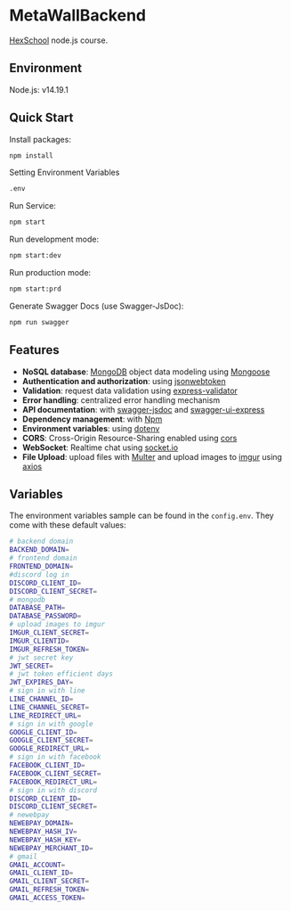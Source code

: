 # MetaWallBackend
[HexSchool](https://www.hexschool.com/) node.js course.

## Environment
Node.js: v14.19.1

## Quick Start

Install packages:

```sh
npm install
```

Setting Environment Variables
```sh
.env
```

Run Service:

```sh
npm start
```


Run development mode:

```sh
npm start:dev
```

Run production mode:

```sh
npm start:prd
```

Generate Swagger Docs (use Swagger-JsDoc):

```sh
npm run swagger
```

## Features

- **NoSQL database**: [MongoDB](https://www.mongodb.com) object data modeling using [Mongoose](https://mongoosejs.com)
- **Authentication and authorization**: using [jsonwebtoken](https://github.com/auth0/node-jsonwebtoken)
- **Validation**: request data validation using [express-validator](https://github.com/express-validator/express-validator)
- **Error handling**: centralized error handling mechanism
- **API documentation**: with [swagger-jsdoc](github.com/Surnet/swagger-jsdoc) and [swagger-ui-express](https://github.com/scottie1984/swagger-ui-express)
- **Dependency management**: with [Npm](https://www.npmjs.com/)
- **Environment variables**: using [dotenv](https://github.com/motdotla/dotenv)
- **CORS**: Cross-Origin Resource-Sharing enabled using [cors](https://github.com/expressjs/cors)
- **WebSocket**: Realtime chat using [socket.io](https://socket.io/)
- **File Upload**: upload files with [Multer](https://github.com/expressjs/multer) and upload images to [imgur](https://imgur.com/) using [axios](https://github.com/axios/axios)

## Variables

The environment variables sample can be found in the  `config.env`. They come with these default values:

```bash
# backend domain
BACKEND_DOMAIN=
# frontend domain
FRONTEND_DOMAIN=
#discord log in
DISCORD_CLIENT_ID=
DISCORD_CLIENT_SECRET=
# mongodb
DATABASE_PATH=
DATABASE_PASSWORD=
# upload images to imgur
IMGUR_CLIENT_SECRET=
IMGUR_CLIENTID=
IMGUR_REFRESH_TOKEN=
# jwt secret key
JWT_SECRET=
# jwt token efficient days
JWT_EXPIRES_DAY=
# sign in with line
LINE_CHANNEL_ID=
LINE_CHANNEL_SECRET=
LINE_REDIRECT_URL=
# sign in with google
GOOGLE_CLIENT_ID=
GOOGLE_CLIENT_SECRET=
GOOGLE_REDIRECT_URL=
# sign in with facebook
FACEBOOK_CLIENT_ID=
FACEBOOK_CLIENT_SECRET=
FACEBOOK_REDIRECT_URL=
# sign in with discord
DISCORD_CLIENT_ID=
DISCORD_CLIENT_SECRET=
# newebpay
NEWEBPAY_DOMAIN=
NEWEBPAY_HASH_IV=
NEWEBPAY_HASH_KEY=
NEWEBPAY_MERCHANT_ID=
# gmail
GMAIL_ACCOUNT=
GMAIL_CLIENT_ID=
GMAIL_CLIENT_SECRET=
GMAIL_REFRESH_TOKEN=
GMAIL_ACCESS_TOKEN=
```
